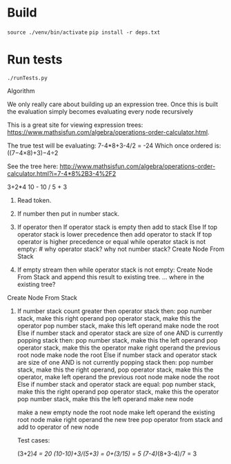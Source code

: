 
# Build
`source ./venv/bin/activate`
`pip install -r deps.txt`

# Run tests
`./runTests.py`


Algorithm

We only really care about building up an expression tree. Once this is built the evaluation simply becomes evaluating every node recursively

This is a great site for viewing expression trees:
https://www.mathsisfun.com/algebra/operations-order-calculator.html.

The true test will be evaluating: 7-4*8+3-4/2 = -24
Which once ordered is: 
((7−4×8)+3)−4÷2

See the tree here:
http://www.mathsisfun.com/algebra/operations-order-calculator.html?i=7-4*8%2B3-4%2F2


3+2*4
10 - 10 / 5 + 3

1. Read token. 
2. If number then put in number stack.
3. If operator then 
	If operator stack is empty then add to stack
	Else
		If top operator stack is lower precedence
			then add operator to stack
		If top operator is higher precedence or equal
			while operator stack is not empty: # why operator stack? why not number stack?
				Create Node From Stack
						
4. If empty stream then
	while operator stack is not empty:
		Create Node From Stack and append this result to existing tree. ... where in the existing tree?
		

Create Node From Stack

1. If number stack count greater then operator stack then:
	pop number stack, make this right operand
	pop operator stack, make this the operator
	pop number stack, make this left operand
	make node the root
   Else if number stack and operator stack are size of one AND is currently popping stack then:
	pop number stack, make this the left operand
	pop operator stack, make this the operator
	make right operand the previous root node
	make node the root
   Else if number stack and operator stack are size of one AND is not currently popping stack then:
	pop number stack, make this the right operand,
	pop operator stack, make this the operator,
	make left operand the previous root node
	make node the root
   Else if number stack and operator stack are equal:
	pop number stack, make this the right operand
	pop operator stack, make this the operator
	pop number stack, make this the left operand
	make new node

	make a new empty node the root node
	make left operand the existing root node
	make right operand the new tree
	pop operator from stack and add to operator of new node

	Test cases:

	(3+2)*4 = 20
	(10-10)+3/(5+3) = 0+(3/15) = 5
	(7-4)*(8+3-4)/7 = 3






	



